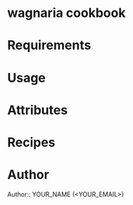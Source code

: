 # wagnaria cookbook

# Requirements

# Usage

# Attributes

# Recipes

# Author

Author:: YOUR_NAME (<YOUR_EMAIL>)
